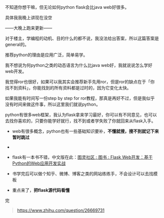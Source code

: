 不知道你想干嘛，但无论如何python flask会比java web好很多。

具体我我晚上讲现在没空

——大晚上跑来更新——

对于楼主，学编程的动机、目的什么的都不说，我没法给出答案，所以这篇答案是general的。

 

推荐python的理由是应用广泛，简单易学。

我不想说为何python之类的动态语言为什么比java web好，我就说说怎么学好web开发。

我觉得ror也很好，如果可以我其实会推荐新手先用ror，但是ror的缺点在于「你找不到资料」，你能找到的所有资料都是过时的，因为它变化太快。

如果我能有时间写一份step by step for ror教程，那真是再好不过，但是我似乎没有时间来做这件事，所以这里我们就说python。

python有很多web框架，我认为flask拿来学习最好，你可以有不同意见，也可以去找你喜欢的，只要你能学好就行，找不到或者学失败了你就回来从flask入手。

 

- web有很多概念，python也有一些基础知识要补，**不懂就搜，搜不到就记下来暂时跳过**

-  

- flask有一本书不错，中文版在此：[图灵社区 : 图书  : Flask Web开发：基于Python的Web应用开发实战](https://link.zhihu.com/?target=http%3A//www.ituring.com.cn/book/1449)

- 书学完后可以做个知乎、微博、博客之类的网站练练手，不会设计可以去找模板

- 重点来了，**把flask源代码看懂**

完



>  https://www.zhihu.com/question/26669731